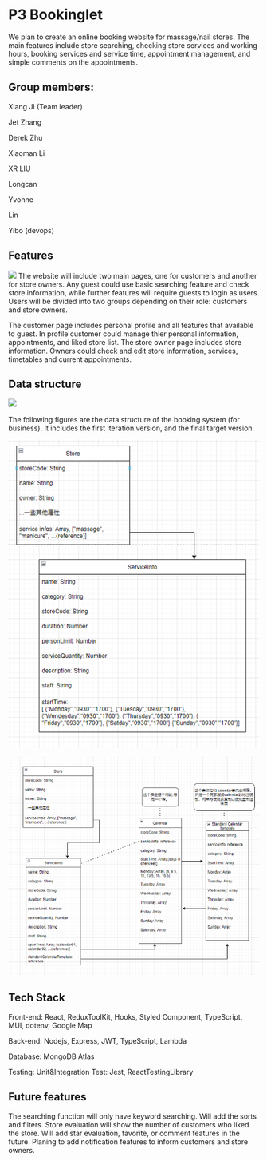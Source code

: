 P3 Bookinglet
=======
We plan to create an online booking website for massage/nail stores. The main features include store searching, checking store services and working hours, booking services and service time, appointment management, and simple comments on the appointments.

Group members:
-----
Xiang Ji (Team leader)

Jet Zhang

Derek Zhu

Xiaoman Li

XR LIU

Longcan

Yvonne

Lin

Yibo (devops)

Features
----------
![](https://github.com/plasmasky-hub/P3/blob/readme/README/Main_Page.png)
The website will include two main pages, one for customers and another for store owners. Any guest could use basic searching feature and check store information, while further features will require guests to login as users. Users will be divided into two groups depending on their role: customers and store owners.

The customer page includes personal profile and all features that available to guest. In profile customer could manage thier personal information, appointments, and liked store list.
The store owner page includes store information. Owners could check and edit store information, services, timetables and current appointments.

Data structure
----------
![](https://github.com/plasmasky-hub/P3/blob/readme/README/Database_diagram.png)

The following figures are the data structure of the booking system (for business). It includes the first iteration version, and the final target version.

![](https://github.com/RedRe4per/MyPicture/blob/main/JR-P3/business_serviceInfo_structure_interation1.png)

![](https://github.com/RedRe4per/MyPicture/blob/main/JR-P3/business_serviceInfo_struture_final_version.png)

Tech Stack
---------
Front-end: 
React, ReduxToolKit, Hooks, Styled Component, TypeScript, MUI, dotenv, Google Map

Back-end: 
Nodejs, Express, JWT, TypeScript, Lambda

Database: 
MongoDB Atlas

Testing:
Unit&Integration Test: Jest, ReactTestingLibrary 

Future features
----------
The searching function will only have keyword searching. Will add the sorts and filters.
Store evaluation will show the number of customers who liked the store. Will add star evaluation, favorite, or comment features in the future.
Planing to add notification features to inform customers and store owners.
